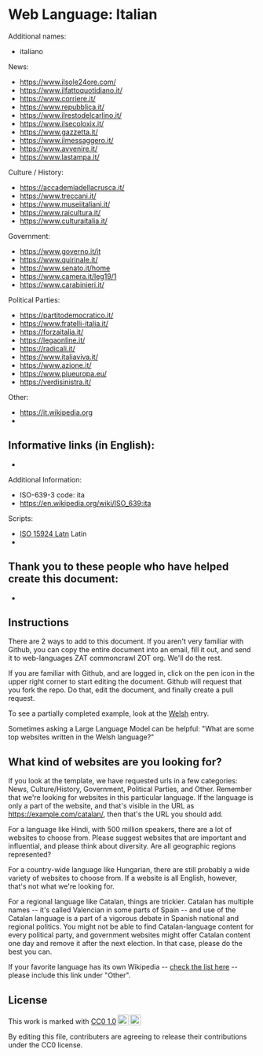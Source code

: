 # Web Language: Italian

Additional names:
- italiano

News:
- https://www.ilsole24ore.com/
- https://www.ilfattoquotidiano.it/
- https://www.corriere.it/
- https://www.repubblica.it/
- https://www.ilrestodelcarlino.it/
- https://www.ilsecoloxix.it/
- https://www.gazzetta.it/
- https://www.ilmessaggero.it/
- https://www.avvenire.it/
- https://www.lastampa.it/

Culture / History:
- https://accademiadellacrusca.it/
- https://www.treccani.it/
- https://www.museiitaliani.it/
- https://www.raicultura.it/
- https://www.culturaitalia.it/

Government:
- https://www.governo.it/it
- https://www.quirinale.it/
- https://www.senato.it/home
- https://www.camera.it/leg19/1
- https://www.carabinieri.it/

Political Parties:
- https://partitodemocratico.it/
- https://www.fratelli-italia.it/
- https://forzaitalia.it/
- https://legaonline.it/
- https://radicali.it/
- https://www.italiaviva.it/
- https://www.azione.it/
- https://www.piueuropa.eu/
- https://verdisinistra.it/

Other:
- https://it.wikipedia.org
- 

Informative links (in English):
- 
- 

Additional Information:
- ISO-639-3 code: ita
- https://en.wikipedia.org/wiki/ISO_639:ita


Scripts:
- <a href="https://en.wikipedia.org/wiki/ISO_15924">ISO 15924 Latn</a> Latin
- 

Thank you to these people who have helped create this document:
- 
- 

## Instructions

There are 2 ways to add to this document. If you aren't very familiar
with Github, you can copy the entire document into an email, fill it
out, and send it to web-languages ZAT commoncrawl ZOT org. We'll do the rest.

If you are familiar with Github, and are logged in, click on the pen
icon in the upper right corner to start editing the document.
Github will request that you fork the repo. Do that, edit the
document, and finally create a pull request.

To see a partially completed example, look at the
[Welsh](../living/welsh.md) entry.

Sometimes asking a Large Language Model can be helpful: "What are some
top websites written in the Welsh language?"

## What kind of websites are you looking for?

If you look at the template, we have requested urls in a few
categories: News, Culture/History, Government, Political Parties, and
Other. Remember that we're looking for websites in this particular
language. If the language is only a part of the website, and that's
visible in the URL as https://example.com/catalan/, then that's the
URL you should add.

For a language like Hindi, with 500 million speakers, there are a lot
of websites to choose from. Please suggest websites that are important
and influential, and please think about diversity. Are all geographic
regions represented?

For a country-wide language like Hungarian, there are still probably a
wide variety of websites to choose from. If a website is all English,
however, that's not what we're looking for.

For a regional language like Catalan, things are trickier. Catalan has
multiple names -- it's called Valencian in some parts of Spain -- and
use of the Catalan language is a part of a vigorous debate in Spanish
national and regional politics. You might not be able to find
Catalan-language content for every political party, and government
websites might offer Catalan content one day and remove it after
the next election. In that case, please do the best you can.

If your favorite language has its own Wikipedia -- [check the list here](https://en.wikipedia.org/wiki/List_of_Wikipedias) --
please include this link under "Other".

## License

<p xmlns:cc="http://creativecommons.org/ns#" >This work is marked with <a href="https://creativecommons.org/publicdomain/zero/1.0/?ref=chooser-v1" target="_blank" rel="license noopener noreferrer" style="display:inline-block;">CC0 1.0<img style="height:22px!important;margin-left:3px;vertical-align:text-bottom;" src="https://mirrors.creativecommons.org/presskit/icons/cc.svg?ref=chooser-v1" alt=""><img style="height:22px!important;margin-left:3px;vertical-align:text-bottom;" src="https://mirrors.creativecommons.org/presskit/icons/zero.svg?ref=chooser-v1" alt=""></a></p>

By editing this file, contributers are agreeing to release their contributions under the CC0 license.
